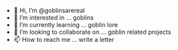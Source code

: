 - 👋 Hi, I’m @goblinsarereal
- 👀 I’m interested in ... goblins
- 🌱 I’m currently learning ... goblin lore
- 💞️ I’m looking to collaborate on ... goblin related projects
- 📫 How to reach me ... write a letter

<!---
goblinsarereal/goblinsarereal is a ✨ special ✨ repository because its `README.md` (this file) appears on your GitHub profile.
You can click the Preview link to take a look at your changes.
--->

